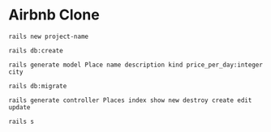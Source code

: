 # Airbnb Clone

`rails new project-name`

`rails db:create`

`rails generate model Place name description kind price_per_day:integer city`

`rails db:migrate`

`rails generate controller Places index show new destroy create edit update`

`rails s`
